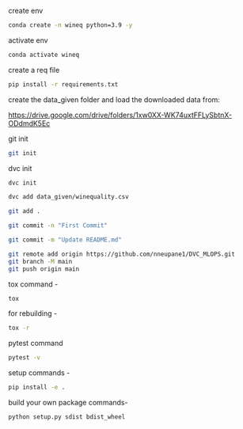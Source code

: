 create env
```bash
conda create -n wineq python=3.9 -y
```

activate env
```bash
conda activate wineq
```

create a req file
```bash
pip install -r requirements.txt
```

create the data_given folder and load the downloaded data from:

https://drive.google.com/drive/folders/1xw0XX-WK74uxtFFLySbtnX-ODdmdK5Ec

git init
```bash
git init
```

dvc init
```bash
dvc init
```

```bash
dvc add data_given/winequality.csv
```

``` bash 
git add .
```

```bash
git commit -n "First Commit"
```

```bash
git commit -m "Update README.md"
```

```bash
git remote add origin https://github.com/nneupane1/DVC_MLOPS.git
git branch -M main
git push origin main
``` 

tox command -
```bash 
tox
```

for rebuilding -
```bash
tox -r 
```

pytest command
```bash
pytest -v
```

setup commands -
```bash
pip install -e .
```

build your own package commands-
```bash
python setup.py sdist bdist_wheel
```




